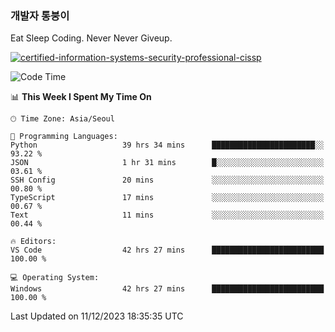 ### 개발자 통붕이
Eat Sleep Coding.
Never Never Giveup.

[![certified-information-systems-security-professional-cissp](https://user-images.githubusercontent.com/44606727/157613689-acd84ec6-5f8f-4e79-89d9-a8d51f033634.png)](https://www.credly.com/badges/f394a010-85a0-450b-9136-8043af01d71c/public_url)

<!--START_SECTION:waka-->
![Code Time](http://img.shields.io/badge/Code%20Time-2%2C212%20hrs%2044%20mins-blue)

📊 **This Week I Spent My Time On** 

```text
🕑︎ Time Zone: Asia/Seoul

💬 Programming Languages: 
Python                   39 hrs 34 mins      ███████████████████████░░   93.22 % 
JSON                     1 hr 31 mins        █░░░░░░░░░░░░░░░░░░░░░░░░   03.61 % 
SSH Config               20 mins             ░░░░░░░░░░░░░░░░░░░░░░░░░   00.80 % 
TypeScript               17 mins             ░░░░░░░░░░░░░░░░░░░░░░░░░   00.67 % 
Text                     11 mins             ░░░░░░░░░░░░░░░░░░░░░░░░░   00.44 % 

🔥 Editors: 
VS Code                  42 hrs 27 mins      █████████████████████████   100.00 % 

💻 Operating System: 
Windows                  42 hrs 27 mins      █████████████████████████   100.00 % 
```


 Last Updated on 11/12/2023 18:35:35 UTC
<!--END_SECTION:waka-->
